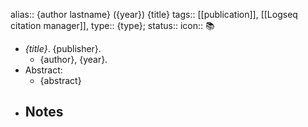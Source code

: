alias:: {author lastname} ({year}) {title}
tags:: [[publication]], [[Logseq citation manager]], 
type:: {type};
status:: 
icon:: 📚

- *{title}*. {publisher}.
	- {author}, {year}.
- Abstract:
	- {abstract}
- Notes
	- 
